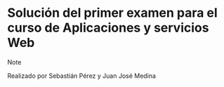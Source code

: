 # Solución del primer examen para el curso de Aplicaciones y servicios Web
 >[!NOTE]
>Realizado por Sebastián Pérez y Juan José Medina
